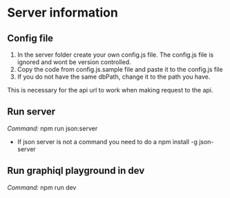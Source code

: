 # Server information 

## Config file

1. In the server folder create your own config.js file. The config.js file is ignored and wont be version controlled.
2. Copy the code from config.js.sample file and paste it to the config.js file
3. If you do not have the same dbPath, change it to the path you have.

This is necessary for the api url to work when making request to the api. 

## Run server 

_Command:_ npm run json:server

- If json server is not a command you need to do a npm install -g json-server

## Run graphiql playground in dev 
_Command:_ npm run dev
